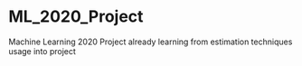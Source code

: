# ML_2020_Project
Machine Learning 2020 Project already learning from estimation techniques usage into project
